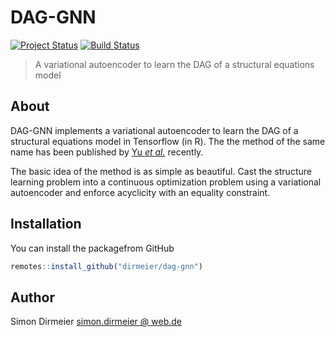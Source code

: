 # DAG-GNN

[![Project Status](http://www.repostatus.org/badges/latest/concept.svg)](http://www.repostatus.org/#concept)
[![Build Status](https://travis-ci.org/dirmeier/dag-gnn.svg?branch=master)](https://travis-ci.org/dirmeier/dag-gnn)

> A variational autoencoder to learn the DAG of a structural equations model

## About

DAG-GNN implements a variational autoencoder to learn the DAG of a 
structural equations model in Tensorflow (in R). The the method of the same name 
has been published by [Yu *et al.*](https://arxiv.org/abs/1904.10098) recently.

The basic idea of the method is as simple as beautiful. Cast the structure learning 
problem into a continuous optimization problem using a variational autoencoder
and enforce acyclicity with an equality constraint.

## Installation
 
You can install the packagefrom GitHub

```r
remotes::install_github("dirmeier/dag-gnn")
```

## Author

Simon Dirmeier <a href="mailto:simon.dirmeier @ web.de">simon.dirmeier @ web.de</a>

